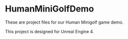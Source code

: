 # HumanMiniGolfDemo

These are project files for our Human Minigolf game demo.

This project is designed for Unreal Engine 4.
